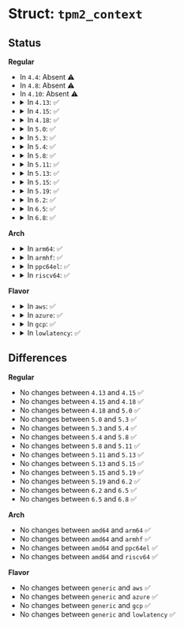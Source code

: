# Struct: <code>tpm2_context</code>

## Status
<b>Regular</b>
<ul>
<li>
In <code>4.4</code>: Absent ⚠️
</li>
<li>
In <code>4.8</code>: Absent ⚠️
</li>
<li>
In <code>4.10</code>: Absent ⚠️
</li>
<li>
<details>
<summary>In <code>4.13</code>: ✅</summary>

```c
struct tpm2_context {
    __be64 sequence;
    __be32 saved_handle;
    __be32 hierarchy;
    __be16 blob_size;
};
```
</details>
</li>
<li>
<details>
<summary>In <code>4.15</code>: ✅</summary>

```c
struct tpm2_context {
    __be64 sequence;
    __be32 saved_handle;
    __be32 hierarchy;
    __be16 blob_size;
};
```
</details>
</li>
<li>
<details>
<summary>In <code>4.18</code>: ✅</summary>

```c
struct tpm2_context {
    __be64 sequence;
    __be32 saved_handle;
    __be32 hierarchy;
    __be16 blob_size;
};
```
</details>
</li>
<li>
<details>
<summary>In <code>5.0</code>: ✅</summary>

```c
struct tpm2_context {
    __be64 sequence;
    __be32 saved_handle;
    __be32 hierarchy;
    __be16 blob_size;
};
```
</details>
</li>
<li>
<details>
<summary>In <code>5.3</code>: ✅</summary>

```c
struct tpm2_context {
    __be64 sequence;
    __be32 saved_handle;
    __be32 hierarchy;
    __be16 blob_size;
};
```
</details>
</li>
<li>
<details>
<summary>In <code>5.4</code>: ✅</summary>

```c
struct tpm2_context {
    __be64 sequence;
    __be32 saved_handle;
    __be32 hierarchy;
    __be16 blob_size;
};
```
</details>
</li>
<li>
<details>
<summary>In <code>5.8</code>: ✅</summary>

```c
struct tpm2_context {
    __be64 sequence;
    __be32 saved_handle;
    __be32 hierarchy;
    __be16 blob_size;
};
```
</details>
</li>
<li>
<details>
<summary>In <code>5.11</code>: ✅</summary>

```c
struct tpm2_context {
    __be64 sequence;
    __be32 saved_handle;
    __be32 hierarchy;
    __be16 blob_size;
};
```
</details>
</li>
<li>
<details>
<summary>In <code>5.13</code>: ✅</summary>

```c
struct tpm2_context {
    __be64 sequence;
    __be32 saved_handle;
    __be32 hierarchy;
    __be16 blob_size;
};
```
</details>
</li>
<li>
<details>
<summary>In <code>5.15</code>: ✅</summary>

```c
struct tpm2_context {
    __be64 sequence;
    __be32 saved_handle;
    __be32 hierarchy;
    __be16 blob_size;
};
```
</details>
</li>
<li>
<details>
<summary>In <code>5.19</code>: ✅</summary>

```c
struct tpm2_context {
    __be64 sequence;
    __be32 saved_handle;
    __be32 hierarchy;
    __be16 blob_size;
};
```
</details>
</li>
<li>
<details>
<summary>In <code>6.2</code>: ✅</summary>

```c
struct tpm2_context {
    __be64 sequence;
    __be32 saved_handle;
    __be32 hierarchy;
    __be16 blob_size;
};
```
</details>
</li>
<li>
<details>
<summary>In <code>6.5</code>: ✅</summary>

```c
struct tpm2_context {
    __be64 sequence;
    __be32 saved_handle;
    __be32 hierarchy;
    __be16 blob_size;
};
```
</details>
</li>
<li>
<details>
<summary>In <code>6.8</code>: ✅</summary>

```c
struct tpm2_context {
    __be64 sequence;
    __be32 saved_handle;
    __be32 hierarchy;
    __be16 blob_size;
};
```
</details>
</li>
</ul>
<b>Arch</b>
<ul>
<li>
<details>
<summary>In <code>arm64</code>: ✅</summary>

```c
struct tpm2_context {
    __be64 sequence;
    __be32 saved_handle;
    __be32 hierarchy;
    __be16 blob_size;
};
```
</details>
</li>
<li>
<details>
<summary>In <code>armhf</code>: ✅</summary>

```c
struct tpm2_context {
    __be64 sequence;
    __be32 saved_handle;
    __be32 hierarchy;
    __be16 blob_size;
};
```
</details>
</li>
<li>
<details>
<summary>In <code>ppc64el</code>: ✅</summary>

```c
struct tpm2_context {
    __be64 sequence;
    __be32 saved_handle;
    __be32 hierarchy;
    __be16 blob_size;
};
```
</details>
</li>
<li>
<details>
<summary>In <code>riscv64</code>: ✅</summary>

```c
struct tpm2_context {
    __be64 sequence;
    __be32 saved_handle;
    __be32 hierarchy;
    __be16 blob_size;
};
```
</details>
</li>
</ul>
<b>Flavor</b>
<ul>
<li>
<details>
<summary>In <code>aws</code>: ✅</summary>

```c
struct tpm2_context {
    __be64 sequence;
    __be32 saved_handle;
    __be32 hierarchy;
    __be16 blob_size;
};
```
</details>
</li>
<li>
<details>
<summary>In <code>azure</code>: ✅</summary>

```c
struct tpm2_context {
    __be64 sequence;
    __be32 saved_handle;
    __be32 hierarchy;
    __be16 blob_size;
};
```
</details>
</li>
<li>
<details>
<summary>In <code>gcp</code>: ✅</summary>

```c
struct tpm2_context {
    __be64 sequence;
    __be32 saved_handle;
    __be32 hierarchy;
    __be16 blob_size;
};
```
</details>
</li>
<li>
<details>
<summary>In <code>lowlatency</code>: ✅</summary>

```c
struct tpm2_context {
    __be64 sequence;
    __be32 saved_handle;
    __be32 hierarchy;
    __be16 blob_size;
};
```
</details>
</li>
</ul>

## Differences
<b>Regular</b>
<ul>
<li>
No changes between <code>4.13</code> and <code>4.15</code> ✅
</li>
<li>
No changes between <code>4.15</code> and <code>4.18</code> ✅
</li>
<li>
No changes between <code>4.18</code> and <code>5.0</code> ✅
</li>
<li>
No changes between <code>5.0</code> and <code>5.3</code> ✅
</li>
<li>
No changes between <code>5.3</code> and <code>5.4</code> ✅
</li>
<li>
No changes between <code>5.4</code> and <code>5.8</code> ✅
</li>
<li>
No changes between <code>5.8</code> and <code>5.11</code> ✅
</li>
<li>
No changes between <code>5.11</code> and <code>5.13</code> ✅
</li>
<li>
No changes between <code>5.13</code> and <code>5.15</code> ✅
</li>
<li>
No changes between <code>5.15</code> and <code>5.19</code> ✅
</li>
<li>
No changes between <code>5.19</code> and <code>6.2</code> ✅
</li>
<li>
No changes between <code>6.2</code> and <code>6.5</code> ✅
</li>
<li>
No changes between <code>6.5</code> and <code>6.8</code> ✅
</li>
</ul>
<b>Arch</b>
<ul>
<li>
No changes between <code>amd64</code> and <code>arm64</code> ✅
</li>
<li>
No changes between <code>amd64</code> and <code>armhf</code> ✅
</li>
<li>
No changes between <code>amd64</code> and <code>ppc64el</code> ✅
</li>
<li>
No changes between <code>amd64</code> and <code>riscv64</code> ✅
</li>
</ul>
<b>Flavor</b>
<ul>
<li>
No changes between <code>generic</code> and <code>aws</code> ✅
</li>
<li>
No changes between <code>generic</code> and <code>azure</code> ✅
</li>
<li>
No changes between <code>generic</code> and <code>gcp</code> ✅
</li>
<li>
No changes between <code>generic</code> and <code>lowlatency</code> ✅
</li>
</ul>
